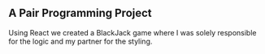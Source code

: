 ## A Pair Programming Project

Using React we created a BlackJack game where I was solely responsible for the logic and my partner for the styling.
